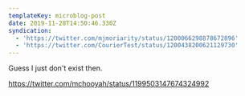 ```yaml
---
templateKey: microblog-post
date: 2019-11-28T14:50:46.330Z
syndication:
  - 'https://twitter.com/mjmoriarity/status/1200066298878672896'
  - 'https://twitter.com/CourierTest/status/1200438200621129730'
---
```


Guess I just don't exist then.

https://twitter.com/mchooyah/status/1199503147674324992

